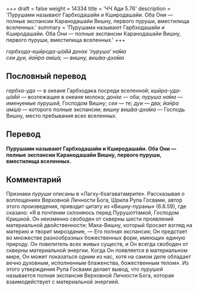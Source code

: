 +++
draft = false
weight = 14334
title = 'ЧЧ Ади 5.76'
description = 'Пурушами называют Гарбходашайи и Кширодашайи. Оба Они — полные экспансии Каранодашайи Вишну, первого пуруши, вместилища вселенных.'
summary = 'Пурушами называют Гарбходашайи и Кширодашайи. Оба Они — полные экспансии Каранодашайи Вишну, первого пуруши, вместилища вселенных.'
+++

_гарбхода-кшӣрода-ш́а̄йӣ дон̇хе ‘пуруша’ на̄ма  
сеи дуи, йа̄н̇ра ам̇ш́а, — вишн̣у, виш́ва-дха̄ма_

## Пословный перевод

_гарбха_\-_уда_ — в океане Гарбходака посреди вселенной; _кшӣра_\-_уда_\-_ш́а̄йӣ_ — возлежащие в океане молока; _дон̇хе_ — оба; _пуруша_ _на̄ма_ — именуемые _пурушей,_ Господом Вишну; _сеи_ — те; _дуи_ — два; _йа̄н̇ра_ _ам̇ш́а_ — которого полные экспансии; _вишн̣у_ _виш́ва_\-_дха̄ма_ — Господь Вишну, место пребывания всех вселенных.

## Перевод

**Пурушами называют Гарбходашайи и Кширодашайи. Оба Они — полные экспансии Каранодашайи Вишну, первого пуруши, вместилища вселенных.**

## Комментарий

Признаки _пуруши_ описаны в «Лагху-бхагаватамрите». Рассказывая о воплощениях Верховной Личности Бога, Шрила Рупа Госвами, автор этого произведения, приводит цитату из «Вишну-пураны» (6.8.59), где сказано: «Я в почтении склоняюсь перед Пурушоттамой, Господом Кришной. Он неизменно свободен от скверны шести проявлений материальной двойственности; Маха-Вишну, который бросает взгляд на материю и творит мироздание, — Его полная экспансия; Он предстает во множестве разнообразных божественных форм, имеющих единую природу. Он повелитель всех живых существ, и Он всегда свободен от скверны материальной энергии. Когда Он появляется в материальном мире, Он может показаться одним из нас, хотя на самом деле обладает вечно духовным, исполненным блаженства, божественным телом». Из этого утверждения Рупа Госвами делает вывод, что _пурушей_ называется полная экспансия Верховной Личности Бога, которая взаимодействует с материальной энергией.
